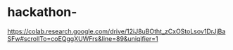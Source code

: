 # hackathon-

https://colab.research.google.com/drive/12iJ8uBOtht_zCxOStoLsov1DrJjBaSFw#scrollTo=coEQggXUWFrs&line=89&uniqifier=1
